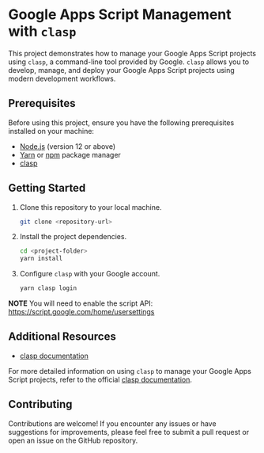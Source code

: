 # Google Apps Script Management with `clasp`

This project demonstrates how to manage your Google Apps Script projects using `clasp`, a command-line tool provided by Google. `clasp` allows you to develop, manage, and deploy your Google Apps Script projects using modern development workflows.

## Prerequisites

Before using this project, ensure you have the following prerequisites installed on your machine:

- [Node.js](https://nodejs.org) (version 12 or above)
- [Yarn](https://yarnpkg.com) or [npm](https://www.npmjs.com) package manager
- [clasp](https://github.com/google/clasp)

## Getting Started

1. Clone this repository to your local machine.

   ```bash
   git clone <repository-url>
   ```

2. Install the project dependencies.

   ```bash
   cd <project-folder>
   yarn install
   ```

3. Configure `clasp` with your Google account.

   ```bash
   yarn clasp login
   ```

**NOTE**
You will need to enable the script API:
https://script.google.com/home/usersettings

## Additional Resources

- [clasp documentation](https://developers.google.com/apps-script/guides/clasp)

For more detailed information on using `clasp` to manage your Google Apps Script projects, refer to the official [clasp documentation](https://developers.google.com/apps-script/guides/clasp).

## Contributing

Contributions are welcome! If you encounter any issues or have suggestions for improvements, please feel free to submit a pull request or open an issue on the GitHub repository.
